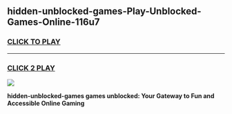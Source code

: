 
## hidden-unblocked-games-Play-Unblocked-Games-Online-116u7
<h3>
<a href="https://premium76.site?title=hidden-unblocked-games&ref=25A">CLICK TO PLAY</a></h3>
<hr>

<h3>
<a href="https://premium76.site?title=hidden-unblocked-games&ref=25A">CLICK 2 PLAY</a>
  
</h3>

<a href="https://premium76.site?title=hidden-unblocked-games&ref=25A"><img src="https://clearcache.store/games.png"></a>


**hidden-unblocked-games games unblocked: Your Gateway to Fun and Accessible Online Gaming**
